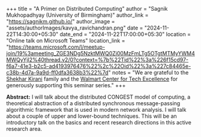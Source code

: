 +++
title = "A Primer on Distributed Computing"
author = "Sagnik Mukhopadhyay (University of Birmingham)"
author_link = "https://sagnikm.github.io/"
author_image = "assets/authorImages/kavya_ravichandran.png"
date = "2024-11-22T14:30:00+05:30"
date_end = "2024-11-22T17:00:00+05:30"
location = "Online talk on Microsoft Teams"
location_link = "https://teams.microsoft.com/l/meetup-join/19%3ameeting_ZGE3NDg5NzktMWQ0Zi00MzFmLTg5OTgtMTMyYWM4MWQyYjI2%40thread.v2/0?context=%7b%22Tid%22%3a%226f15cd97-f6a7-41e3-b2c5-ad4193976476%22%2c%22Oid%22%3a%227c84465e-c38b-4d7a-9a9d-ff0dfa3638b3%22%7d"
notes = "We are grateful to the <a href = "https://www.accel.com/people/shekhar-kirani" target= "_blank">Shekhar Kirani</a> family and the <a href = "https://www.csa.iisc.ac.in/cfe-walmart/" target= "_blank">Walmart Center for Tech Excellence</a> for generously supporting this seminar series."
+++

<b>Abstract:</b>
I will talk about the distributed CONGEST model of computing, a theoretical abstraction of a distributed synchronous message-passing algorithmic framework that is used in modern network analysis. I will talk about a couple of upper and lower-bound techniques. This will be an introductory talk on the basics and recent research directions in this active research area.